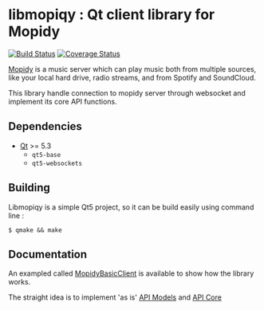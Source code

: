 # libmopiqy : Qt client library for Mopidy #

[![Build Status](https://travis-ci.org/AlexandrePTJ/libmopiqy.svg)](https://travis-ci.org/AlexandrePTJ/libmopiqy)
[![Coverage Status](https://coveralls.io/repos/AlexandrePTJ/libmopiqy/badge.svg?branch=master)](https://coveralls.io/r/AlexandrePTJ/libmopiqy?branch=master)

[Mopidy](http://www.mopidy.com/) is a music server which can play music both from multiple sources, like your local hard drive, radio streams, and from Spotify and SoundCloud.

This library handle connection to mopidy server through websocket and implement its core API functions.

## Dependencies ##

- [Qt](http://qt-project.org/) >= 5.3
  - `qt5-base`
  - `qt5-websockets`

## Building ##

Libmopiqy is a simple Qt5 project, so it can be build easily using command line :

    $ qmake && make

## Documentation ##

An exampled called [MopidyBasicClient](https://github.com/AlexandrePTJ/libmopiqy/tree/master/demos/mopidybasicclient) is available to show how the library works.

The straight idea is to implement 'as is' [API Models](http://docs.mopidy.com/en/latest/api/models/) and [API Core](http://docs.mopidy.com/en/latest/api/core/)
